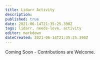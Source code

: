 ```yaml
---
title: Lidarr Activity
description: 
published: true
date: 2021-06-14T21:35:25.390Z
tags: lidarr, needs-love, activity
editor: markdown
dateCreated: 2021-06-14T21:35:25.390Z
---
```


Coming Soon - Contributions are Welcome.
